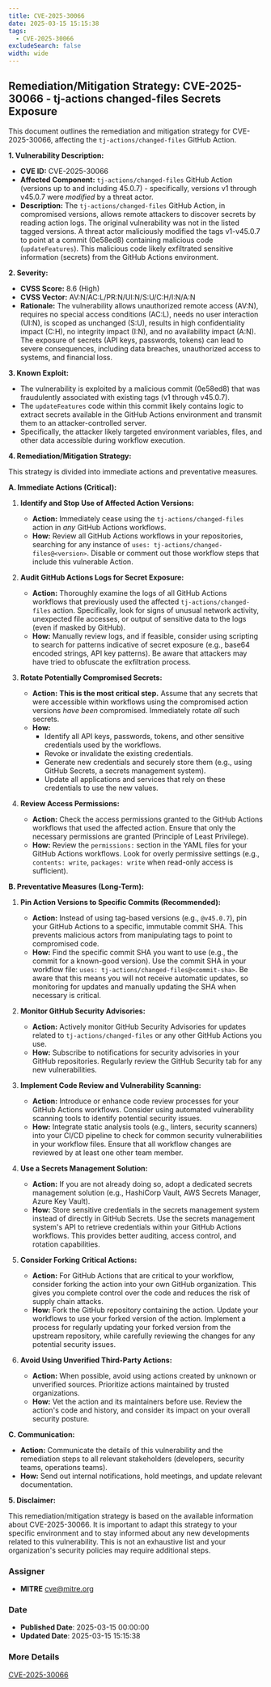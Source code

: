 ```yaml
---
title: CVE-2025-30066
date: 2025-03-15 15:15:38
tags:
  - CVE-2025-30066
excludeSearch: false
width: wide
---
```


## Remediation/Mitigation Strategy: CVE-2025-30066 - tj-actions changed-files Secrets Exposure

This document outlines the remediation and mitigation strategy for CVE-2025-30066, affecting the `tj-actions/changed-files` GitHub Action.

**1. Vulnerability Description:**

*   **CVE ID:** CVE-2025-30066
*   **Affected Component:** `tj-actions/changed-files` GitHub Action (versions up to and including 45.0.7) - specifically, versions v1 through v45.0.7 were *modified* by a threat actor.
*   **Description:** The `tj-actions/changed-files` GitHub Action, in compromised versions, allows remote attackers to discover secrets by reading action logs. The original vulnerability was not in the listed tagged versions. A threat actor maliciously modified the tags v1-v45.0.7 to point at a commit (0e58ed8) containing malicious code (`updateFeatures`). This malicious code likely exfiltrated sensitive information (secrets) from the GitHub Actions environment.

**2. Severity:**

*   **CVSS Score:** 8.6 (High)
*   **CVSS Vector:** AV:N/AC:L/PR:N/UI:N/S:U/C:H/I:N/A:N
*   **Rationale:**  The vulnerability allows unauthorized remote access (AV:N), requires no special access conditions (AC:L), needs no user interaction (UI:N), is scoped as unchanged (S:U), results in high confidentiality impact (C:H), no integrity impact (I:N), and no availability impact (A:N).  The exposure of secrets (API keys, passwords, tokens) can lead to severe consequences, including data breaches, unauthorized access to systems, and financial loss.

**3. Known Exploit:**

*   The vulnerability is exploited by a malicious commit (0e58ed8) that was fraudulently associated with existing tags (v1 through v45.0.7).
*   The `updateFeatures` code within this commit likely contains logic to extract secrets available in the GitHub Actions environment and transmit them to an attacker-controlled server.
*   Specifically, the attacker likely targeted environment variables, files, and other data accessible during workflow execution.

**4. Remediation/Mitigation Strategy:**

This strategy is divided into immediate actions and preventative measures.

**A. Immediate Actions (Critical):**

1.  **Identify and Stop Use of Affected Action Versions:**

    *   **Action:** Immediately cease using the `tj-actions/changed-files` action in *any* GitHub Actions workflows.
    *   **How:**  Review all GitHub Actions workflows in your repositories, searching for any instance of `uses: tj-actions/changed-files@<version>`.  Disable or comment out those workflow steps that include this vulnerable Action.

2.  **Audit GitHub Actions Logs for Secret Exposure:**

    *   **Action:**  Thoroughly examine the logs of all GitHub Actions workflows that previously used the affected `tj-actions/changed-files` action.  Specifically, look for signs of unusual network activity, unexpected file accesses, or output of sensitive data to the logs (even if masked by GitHub).
    *   **How:** Manually review logs, and if feasible, consider using scripting to search for patterns indicative of secret exposure (e.g., base64 encoded strings, API key patterns).  Be aware that attackers may have tried to obfuscate the exfiltration process.

3.  **Rotate Potentially Compromised Secrets:**

    *   **Action:** **This is the most critical step.** Assume that any secrets that were accessible within workflows using the compromised action versions *have been* compromised. Immediately rotate *all* such secrets.
    *   **How:**
        *   Identify all API keys, passwords, tokens, and other sensitive credentials used by the workflows.
        *   Revoke or invalidate the existing credentials.
        *   Generate new credentials and securely store them (e.g., using GitHub Secrets, a secrets management system).
        *   Update all applications and services that rely on these credentials to use the new values.

4.  **Review Access Permissions:**

    *   **Action:**  Check the access permissions granted to the GitHub Actions workflows that used the affected action.  Ensure that only the necessary permissions are granted (Principle of Least Privilege).
    *   **How:** Review the `permissions:` section in the YAML files for your GitHub Actions workflows.  Look for overly permissive settings (e.g., `contents: write`, `packages: write` when read-only access is sufficient).

**B. Preventative Measures (Long-Term):**

1.  **Pin Action Versions to Specific Commits (Recommended):**

    *   **Action:**  Instead of using tag-based versions (e.g., `@v45.0.7`), pin your GitHub Actions to a specific, immutable commit SHA.  This prevents malicious actors from manipulating tags to point to compromised code.
    *   **How:**  Find the specific commit SHA you want to use (e.g., the commit for a known-good version).  Use the commit SHA in your workflow file: `uses: tj-actions/changed-files@<commit-sha>`.  Be aware that this means you will not receive automatic updates, so monitoring for updates and manually updating the SHA when necessary is critical.

2.  **Monitor GitHub Security Advisories:**

    *   **Action:**  Actively monitor GitHub Security Advisories for updates related to `tj-actions/changed-files` or any other GitHub Actions you use.
    *   **How:**  Subscribe to notifications for security advisories in your GitHub repositories.  Regularly review the GitHub Security tab for any new vulnerabilities.

3.  **Implement Code Review and Vulnerability Scanning:**

    *   **Action:**  Introduce or enhance code review processes for your GitHub Actions workflows.  Consider using automated vulnerability scanning tools to identify potential security issues.
    *   **How:**  Integrate static analysis tools (e.g., linters, security scanners) into your CI/CD pipeline to check for common security vulnerabilities in your workflow files.  Ensure that all workflow changes are reviewed by at least one other team member.

4.  **Use a Secrets Management Solution:**

    *   **Action:**  If you are not already doing so, adopt a dedicated secrets management solution (e.g., HashiCorp Vault, AWS Secrets Manager, Azure Key Vault).
    *   **How:**  Store sensitive credentials in the secrets management system instead of directly in GitHub Secrets.  Use the secrets management system's API to retrieve credentials within your GitHub Actions workflows. This provides better auditing, access control, and rotation capabilities.

5.  **Consider Forking Critical Actions:**

    *   **Action:** For GitHub Actions that are critical to your workflow, consider forking the action into your own GitHub organization. This gives you complete control over the code and reduces the risk of supply chain attacks.
    *   **How:**  Fork the GitHub repository containing the action.  Update your workflows to use your forked version of the action.  Implement a process for regularly updating your forked version from the upstream repository, while carefully reviewing the changes for any potential security issues.

6. **Avoid Using Unverified Third-Party Actions:**

    * **Action:** When possible, avoid using actions created by unknown or unverified sources. Prioritize actions maintained by trusted organizations.
    * **How:** Vet the action and its maintainers before use. Review the action's code and history, and consider its impact on your overall security posture.

**C. Communication:**

*   **Action:**  Communicate the details of this vulnerability and the remediation steps to all relevant stakeholders (developers, security teams, operations teams).
*   **How:**  Send out internal notifications, hold meetings, and update relevant documentation.

**5. Disclaimer:**

This remediation/mitigation strategy is based on the available information about CVE-2025-30066. It is important to adapt this strategy to your specific environment and to stay informed about any new developments related to this vulnerability. This is not an exhaustive list and your organization's security policies may require additional steps.

### Assigner
- **MITRE** <cve@mitre.org>

### Date
- **Published Date**: 2025-03-15 00:00:00
- **Updated Date**: 2025-03-15 15:15:38

### More Details
[CVE-2025-30066](https://www.cvedetails.com/cve/CVE-2025-30066)
